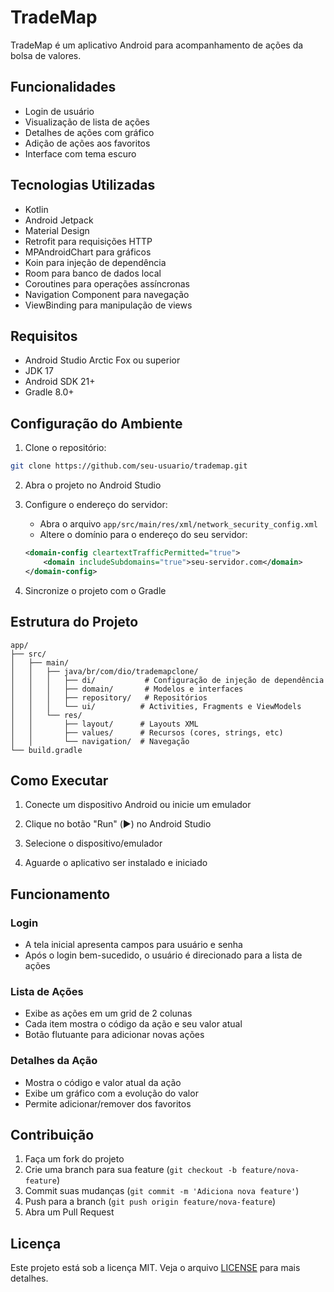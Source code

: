 # TradeMap

TradeMap é um aplicativo Android para acompanhamento de ações da bolsa de valores.

## Funcionalidades

- Login de usuário
- Visualização de lista de ações
- Detalhes de ações com gráfico
- Adição de ações aos favoritos
- Interface com tema escuro

## Tecnologias Utilizadas

- Kotlin
- Android Jetpack
- Material Design
- Retrofit para requisições HTTP
- MPAndroidChart para gráficos
- Koin para injeção de dependência
- Room para banco de dados local
- Coroutines para operações assíncronas
- Navigation Component para navegação
- ViewBinding para manipulação de views

## Requisitos

- Android Studio Arctic Fox ou superior
- JDK 17
- Android SDK 21+
- Gradle 8.0+

## Configuração do Ambiente

1. Clone o repositório:
```bash
git clone https://github.com/seu-usuario/trademap.git
```

2. Abra o projeto no Android Studio

3. Configure o endereço do servidor:
   - Abra o arquivo `app/src/main/res/xml/network_security_config.xml`
   - Altere o domínio para o endereço do seu servidor:
   ```xml
   <domain-config cleartextTrafficPermitted="true">
       <domain includeSubdomains="true">seu-servidor.com</domain>
   </domain-config>
   ```

4. Sincronize o projeto com o Gradle

## Estrutura do Projeto

```
app/
├── src/
│   ├── main/
│   │   ├── java/br/com/dio/trademapclone/
│   │   │   ├── di/           # Configuração de injeção de dependência
│   │   │   ├── domain/       # Modelos e interfaces
│   │   │   ├── repository/   # Repositórios
│   │   │   └── ui/          # Activities, Fragments e ViewModels
│   │   └── res/
│   │       ├── layout/      # Layouts XML
│   │       ├── values/      # Recursos (cores, strings, etc)
│   │       └── navigation/  # Navegação
└── build.gradle
```

## Como Executar

1. Conecte um dispositivo Android ou inicie um emulador

2. Clique no botão "Run" (▶️) no Android Studio

3. Selecione o dispositivo/emulador

4. Aguarde o aplicativo ser instalado e iniciado

## Funcionamento

### Login
- A tela inicial apresenta campos para usuário e senha
- Após o login bem-sucedido, o usuário é direcionado para a lista de ações

### Lista de Ações
- Exibe as ações em um grid de 2 colunas
- Cada item mostra o código da ação e seu valor atual
- Botão flutuante para adicionar novas ações

### Detalhes da Ação
- Mostra o código e valor atual da ação
- Exibe um gráfico com a evolução do valor
- Permite adicionar/remover dos favoritos

## Contribuição

1. Faça um fork do projeto
2. Crie uma branch para sua feature (`git checkout -b feature/nova-feature`)
3. Commit suas mudanças (`git commit -m 'Adiciona nova feature'`)
4. Push para a branch (`git push origin feature/nova-feature`)
5. Abra um Pull Request

## Licença

Este projeto está sob a licença MIT. Veja o arquivo [LICENSE](LICENSE) para mais detalhes.



